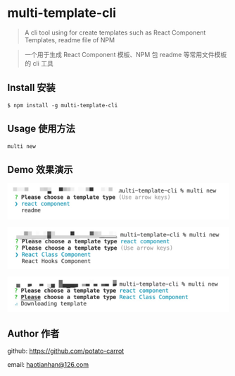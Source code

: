 # multi-template-cli

> A cli tool using for create templates such as React Component Templates, readme file of NPM

> 一个用于生成 React Component 模板、NPM 包 readme 等常用文件模板的 cli 工具

## Install 安装

```
$ npm install -g multi-template-cli
```

## Usage 使用方法

```
multi new
```

## Demo 效果演示

![image](./screenshots/1.jpg)

![image](./screenshots/2.jpg)

![image](./screenshots/3.jpg)

## Author 作者

github: https://github.com/potato-carrot

email: haotianhan@126.com
